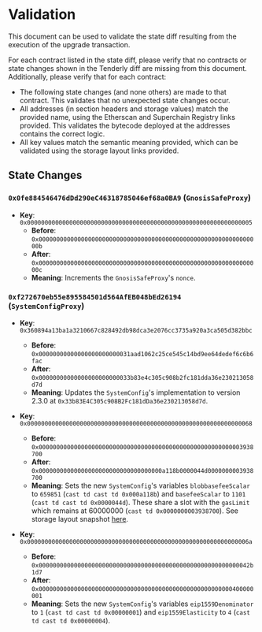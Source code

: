# Validation

This document can be used to validate the state diff resulting from the execution of the upgrade
transaction.

For each contract listed in the state diff, please verify that no contracts or state changes shown in the Tenderly diff are missing from this document. Additionally, please verify that for each contract:

- The following state changes (and none others) are made to that contract. This validates that no unexpected state changes occur.
- All addresses (in section headers and storage values) match the provided name, using the Etherscan and Superchain Registry links provided. This validates the bytecode deployed at the addresses contains the correct logic.
- All key values match the semantic meaning provided, which can be validated using the storage layout links provided.

## State Changes

### `0x0fe884546476dDd290eC46318785046ef68a0BA9` (`GnosisSafeProxy`)

- **Key**: `0x0000000000000000000000000000000000000000000000000000000000000005`
  - **Before**: `0x000000000000000000000000000000000000000000000000000000000000000b`
  - **After**: `0x000000000000000000000000000000000000000000000000000000000000000c`
  - **Meaning**: Increments the `GnosisSafeProxy`'s `nonce`.

### `0xf272670eb55e895584501d564AfEB048bEd26194` (`SystemConfigProxy`)

- **Key**: `0x360894a13ba1a3210667c828492db98dca3e2076cc3735a920a3ca505d382bbc`
  - **Before**: `0x00000000000000000000000031aad1062c25ce545c14bd9ee64dedef6c6b6fac`
  - **After**:  `0x00000000000000000000000033b83e4c305c908b2fc181dda36e230213058d7d`
  - **Meaning**: Updates the `SystemConfig`'s implementation to version 2.3.0 at `0x33b83E4C305c908B2Fc181dDa36e230213058d7d`.

- **Key**: `0x0000000000000000000000000000000000000000000000000000000000000068`
  - **Before**: `0x0000000000000000000000000000000000000000000000000000000003938700`
  - **After**: `0x00000000000000000000000000000000000a118b0000044d0000000003938700`
  - **Meaning**: Sets the new `SystemConfig`'s variables `blobbasefeeScalar` to `659851` (`cast td cast td 0x000a118b`) and `basefeeScalar` to `1101` (`cast td cast td 0x0000044d`). These share a slot with the `gasLimit` which remains at 60000000 (`cast td 0x0000000003938700`). See storage layout snapshot [here](https://github.com/ethereum-optimism/optimism/blob/3c75cd94849b265ff9d2ed424f9d35be124b0b4e/packages/contracts-bedrock/snapshots/storageLayout/SystemConfig.json#L58-L78).

- **Key**: `0x000000000000000000000000000000000000000000000000000000000000006a`
  - **Before**: `0x000000000000000000000000000000000000000000000000000000000042b1d7`
  - **After**: `0x0000000000000000000000000000000000000000000000000000000400000001`
  - **Meaning**: Sets the new `SystemConfig`'s variables `eip1559Denominator` to `1` (`cast td cast td 0x00000001`) and `eip1559Elasticity` to `4` (`cast td cast td 0x00000004`).